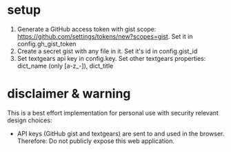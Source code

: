 # setup

1. Generate a GitHub access token with gist scope: https://github.com/settings/tokens/new?scopes=gist.
   Set it in config.gh_gist_token
2. Create a secret gist with any file in it. Set it's id in config.gist_id
3. Set textgears api key in config.key. Set other textgears properties: dict_name (only [a-z_-]), dict_title

# disclaimer & warning

This is a best effort implementation for personal use with security relevant design choices:

- API keys (GitHub gist and textgears) are sent to and used in the browser. Therefore: Do not publicly expose this web application.